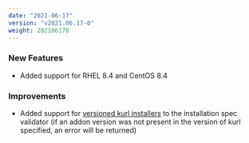 ```yaml
---
date: "2021-06-17"
version: "v2021.06.17-0"
weight: 202106170
---
```


### <span class="label label-green">New Features</span>
- Added support for RHEL 8.4 and CentOS 8.4

### <span class="label label-blue">Improvements</span>
- Added support for [versioned kurl installers](/docs/install-with-kurl/#versioned-releases) to the installation spec validator (if an addon version was not present in the version of kurl specified, an error will be returned)

